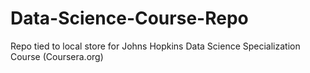 # Data-Science-Course-Repo
Repo tied to local store for Johns Hopkins Data Science Specialization Course (Coursera.org)
